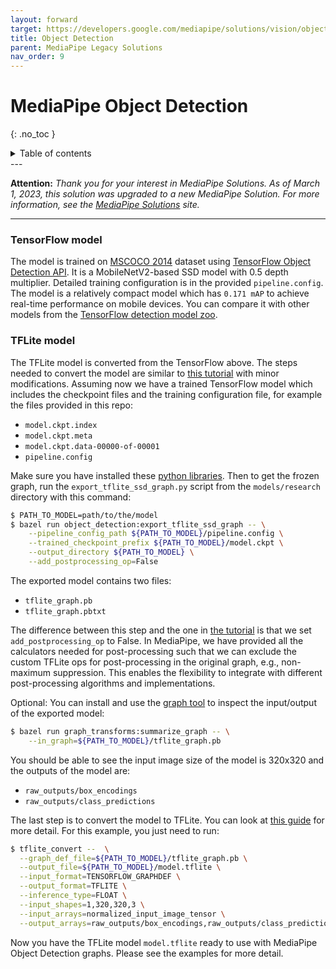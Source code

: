 ```yaml
---
layout: forward
target: https://developers.google.com/mediapipe/solutions/vision/object_detector
title: Object Detection
parent: MediaPipe Legacy Solutions
nav_order: 9
---
```


# MediaPipe Object Detection
{: .no_toc }

<details close markdown="block">
  <summary>
    Table of contents
  </summary>
  {: .text-delta }
1. TOC
{:toc}
</details>
---

**Attention:** *Thank you for your interest in MediaPipe Solutions.
As of March 1, 2023, this solution was upgraded to a new MediaPipe
Solution. For more information, see the
[MediaPipe Solutions](https://developers.google.com/mediapipe/solutions/vision/object_detector)
site.*

----

### TensorFlow model

The model is trained on [MSCOCO 2014](http://cocodataset.org) dataset using [TensorFlow Object Detection API](https://github.com/tensorflow/models/tree/master/research/object_detection). It is a MobileNetV2-based SSD model with 0.5 depth multiplier. Detailed training configuration is in the provided `pipeline.config`. The model is a relatively compact model which has `0.171 mAP` to achieve real-time performance on mobile devices. You can compare it with other models from the [TensorFlow detection model zoo](https://github.com/tensorflow/models/blob/master/research/object_detection/g3doc/tf1_detection_zoo.md).


### TFLite model

The TFLite model is converted from the TensorFlow above. The steps needed to convert the model are similar to [this tutorial](https://medium.com/tensorflow/training-and-serving-a-realtime-mobile-object-detector-in-30-minutes-with-cloud-tpus-b78971cf1193) with minor modifications. Assuming now we have a trained TensorFlow model which includes the checkpoint files and the training configuration file, for example the files provided in this repo:

   * `model.ckpt.index`
   * `model.ckpt.meta`
   * `model.ckpt.data-00000-of-00001`
   * `pipeline.config`

Make sure you have installed these [python libraries](https://github.com/tensorflow/models/blob/master/research/object_detection/g3doc/tf1.md). Then to get the frozen graph, run the `export_tflite_ssd_graph.py` script from the `models/research` directory with this command:

```bash
$ PATH_TO_MODEL=path/to/the/model
$ bazel run object_detection:export_tflite_ssd_graph -- \
    --pipeline_config_path ${PATH_TO_MODEL}/pipeline.config \
    --trained_checkpoint_prefix ${PATH_TO_MODEL}/model.ckpt \
    --output_directory ${PATH_TO_MODEL} \
    --add_postprocessing_op=False
```

The exported model contains two files:

   * `tflite_graph.pb`
   * `tflite_graph.pbtxt`

The difference between this step and the one in [the tutorial](https://medium.com/tensorflow/training-and-serving-a-realtime-mobile-object-detector-in-30-minutes-with-cloud-tpus-b78971cf1193) is that we set `add_postprocessing_op` to False. In MediaPipe, we have provided all the calculators needed for post-processing such that we can exclude the custom TFLite ops for post-processing in the original graph, e.g., non-maximum suppression. This enables the flexibility to integrate with different post-processing algorithms and implementations.

Optional: You can install and use the [graph tool](https://github.com/tensorflow/tensorflow/tree/master/tensorflow/tools/graph_transforms) to inspect the input/output of the exported model:

```bash
$ bazel run graph_transforms:summarize_graph -- \
    --in_graph=${PATH_TO_MODEL}/tflite_graph.pb
```

You should be able to see the input image size of the model is 320x320 and the outputs of the model are:

   * `raw_outputs/box_encodings`
   * `raw_outputs/class_predictions`

The last step is to convert the model to TFLite. You can look at [this guide](https://github.com/tensorflow/tensorflow/blob/master/tensorflow/lite/g3doc/r1/convert/cmdline_examples.md) for more detail. For this example, you just need to run:

```bash
$ tflite_convert --  \
  --graph_def_file=${PATH_TO_MODEL}/tflite_graph.pb \
  --output_file=${PATH_TO_MODEL}/model.tflite \
  --input_format=TENSORFLOW_GRAPHDEF \
  --output_format=TFLITE \
  --inference_type=FLOAT \
  --input_shapes=1,320,320,3 \
  --input_arrays=normalized_input_image_tensor \
  --output_arrays=raw_outputs/box_encodings,raw_outputs/class_predictions

```

Now you have the TFLite model `model.tflite` ready to use with MediaPipe Object Detection graphs. Please see the examples for more detail.
